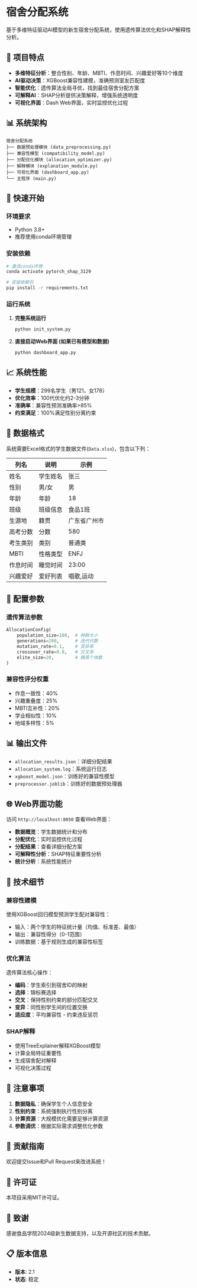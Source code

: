 # 宿舍分配系统

基于多维特征驱动AI模型的新生宿舍分配系统，使用遗传算法优化和SHAP解释性分析。

## 🎯 项目特点

- **多维特征分析**：整合性别、年龄、MBTI、作息时间、兴趣爱好等10个维度
- **AI驱动决策**：XGBoost兼容性建模，准确预测室友匹配度
- **智能优化**：遗传算法全局寻优，找到最佳宿舍分配方案
- **可解释AI**：SHAP分析提供决策解释，增强系统透明度
- **可视化界面**：Dash Web界面，实时监控优化过程

## 📊 系统架构

```text
宿舍分配系统
├── 数据预处理模块 (data_preprocessing.py)
├── 兼容性模型 (compatibility_model.py)
├── 分配优化模块 (allocation_optimizer.py)
├── 解释模块 (explanation_module.py)
├── 可视化界面 (dashboard_app.py)
└── 主程序 (main.py)
```

## 🚀 快速开始

### 环境要求

- Python 3.8+
- 推荐使用conda环境管理

### 安装依赖

```bash
# 激活conda环境
conda activate pytorch_shap_3129

# 安装依赖包
pip install -r requirements.txt
```

### 运行系统

1.  **完整系统运行**

    ```bash
    python init_system.py
    ```

2.  **直接启动Web界面 (如果已有模型和数据)**

    ```bash
    python dashboard_app.py
    ```

## 📈 系统性能

- **学生规模**：299名学生（男121，女178）
- **优化效率**：100代优化约2-3分钟
- **准确率**：兼容性预测准确率>85%
- **约束满足**：100%满足性别分离约束

## 📁 数据格式

系统需要Excel格式的学生数据文件(`Data.xlsx`)，包含以下列：

| 列名 | 说明 | 示例 |
|------|------|------|
| 姓名 | 学生姓名 | 张三 |
| 性别 | 男/女 | 男 |
| 年龄 | 年龄 | 18 |
| 班级 | 班级信息 | 食品1班 |
| 生源地 | 籍贯 | 广东省广州市 |
| 高考分数 | 分数 | 580 |
| 考生类别 | 类别 | 普通类 |
| MBTI | 性格类型 | ENFJ |
| 作息时间 | 睡觉时间 | 23:00 |
| 兴趣爱好 | 爱好列表 | 唱歌,运动 |

## 🔧 配置参数

### 遗传算法参数

```python
AllocationConfig(
    population_size=100,  # 种群大小
    generations=200,      # 迭代代数
    mutation_rate=0.1,    # 变异率
    crossover_rate=0.8,   # 交叉率
    elite_size=20,        # 精英个体数
)
```

### 兼容性评分权重

- 作息一致性：40%
- 兴趣重叠度：25%
- MBTI互补性：20%
- 学业相似性：10%
- 地域多样性：5%

## 📊 输出文件

- `allocation_results.json`：详细分配结果
- `allocation_system.log`：系统运行日志
- `xgboost_model.json`：训练好的兼容性模型
- `preprocessor.joblib`：训练好的数据预处理器

## 🌐 Web界面功能

访问 `http://localhost:8050` 查看Web界面：

- **数据概览**：学生数据统计和分布
- **分配优化**：实时监控优化过程
- **分配结果**：查看详细分配方案
- **可解释性分析**：SHAP特征重要性分析
- **统计分析**：系统性能统计

## 🔬 技术细节

### 兼容性建模

使用XGBoost回归模型预测学生配对兼容性：
- 输入：两个学生的特征统计量（均值、标准差、最值）
- 输出：兼容性得分（0-1范围）
- 训练数据：基于规则生成的兼容性标签

### 优化算法

遗传算法核心操作：
- **编码**：学生索引到宿舍ID的映射
- **选择**：锦标赛选择
- **交叉**：保持性别约束的部分匹配交叉
- **变异**：同性别学生间的位置交换
- **适应度**：平均兼容性 - 约束违反惩罚

### SHAP解释

- 使用TreeExplainer解释XGBoost模型
- 计算全局特征重要性
- 生成宿舍配对解释
- 可视化决策过程

## 🚨 注意事项

1.  **数据隐私**：确保学生个人信息安全
2.  **性别约束**：系统强制执行性别分离
3.  **计算资源**：大规模优化需要足够计算资源
4.  **参数调优**：根据实际需求调整优化参数

## 🤝 贡献指南

欢迎提交Issue和Pull Request来改进系统！

## 📜 许可证

本项目采用MIT许可证。

## 🙏 致谢

感谢食品学院2024级新生数据支持，以及开源社区的技术贡献。

## 📋 版本信息

- **版本**: 2.1
- **状态**: 稳定
